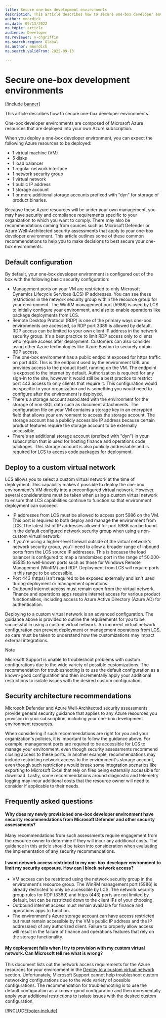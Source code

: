 ```yaml
---
title: Secure one-box development environments
description: This article describes how to secure one-box developer environments.
author: mnordick
ms.date: 09/13/2022
ms.topic: article
audience: Developer
ms.reviewer: v-chgriffin
ms.search.region: Global
ms.author: mnordick
ms.search.validFrom: 2022-09-13

---
```


# Secure one-box development environments

[!include [banner](../includes/banner.md)]

This article describes how to secure one-box developer environments.

One-box developer environments are composed of Microsoft Azure resources that are deployed into your own Azure subscription.

When you deploy a one-box developer environment, you can expect the following Azure resources to be deployed:
- 1 virtual machine (VM)
- 5 disks
- 1 load balancer
- 1 regular network interface
- 1 network security group
- 1 virtual network
- 1 public IP address
- 1 storage account
- 1 or more additional storage accounts prefixed with "dyn" for storage of product binaries.

Because these Azure resources will be under your own management, you may have security and compliance requirements specific to your organization to which you want to comply. There may also be recommendations coming from sources such as Microsoft Defender or Azure Well-Architected security assessments that apply to your one-box developer environment. This article outlines some of these common recommendations to help you to make decisions to best secure your one-box environments.

## Default configuration

By default, your one-box developer environment is configured out of the box with the following basic security configuration:

- Management ports on your VM are restricted to only Microsoft Dynamics Lifecycle Services (LCS) IP addresses. You can see these restrictions in the network security group within the resource group for your environment.
The WinRM management port (5986) is used by LCS to initially configure your environment, and also to enable operations like package deployments from LCS.
- Remote Desktop Protocol (RDP) is one of the primary ways one-box environments are accessed, so RDP port 3389 is allowed by default. RDP access can be limited to your own client IP address in the network security group. It's a best practice to limit RDP access only to clients who require access after deployment. Customers can also consider using other Azure technologies like Azure Bastion to securely obtain RDP access.
- The one-box environment has a public endpoint exposed for https traffic on port 443. This is the endpoint used by the environment URL and provides access to the product itself, running on the VM. The endpoint is exposed to the internet by default. Authorization is required for any sign-in to the site, however it would still be a best practice to restrict port 443 access to only clients that require it. This configuration would be specific to your organization and is something you would need to configure after the environment is deployed.
- There's a storage account associated with the environment for the storage of non-SQL data such as document attachments. The configuration file on your VM contains a storage key in an encrypted field that allows your environment to access the storage account. The storage account has a publicly accessible IP address because certain product features require the storage account to be externally accessible.
- There's an additional storage account (prefixed with "dyn") in your subscription that is used for hosting finance and operations code packages. This storage account is also publicly addressable and is required for LCS to access code packages for deployment.

## Deploy to a custom virtual network

LCS allows you to select a custom virtual network at the time of deployment. This capability makes it possible to deploy the one-box environment's VM directly into a preconfigured virtual network. However, several considerations must be taken when using a custom virtual network to ensure that LCS capabilities continue to function so that environment deployment can succeed.

- IP addresses from LCS must be allowed to access port 5986 on the VM. This port is required to both deploy and manage the environment from LCS. The latest list of IP addresses allowed for port 5986 can be found in the default configured network security group when using a non-custom virtual network.
- If you're using a higher-level firewall outside of the virtual network's network security group, you'll need to allow a broader range of inbound ports from the LCS source IP addresses. This is because the load balancer is configured to map a randomized port in the range of 50,000-65535 to well-known ports such as those for Windows Remote Management (WinRM) and RDP. Deployment from LCS will require ports in this range to be accessible.
- Port 443 (https) isn't required to be exposed externally and isn't used during deployment or management operations.
- Outbound internet access must remain open from the virtual network. Finance and operations apps require internet access for various product functionalities, including access to Azure Active Directory (Azure AD) for authentication.

Deploying to a custom virtual network is an advanced configuration. The guidance above is provided to outline the requirements for you to be successful in using a custom virtual network. An incorrect virtual network configuration can prevent deployment or management operations from LCS, so care must be taken to understand how the customizations may impact external integrations.

> [!NOTE]
> Microsoft Support is unable to troubleshoot problems with custom configurations due to the wide variety of possible customizations. The recommendation for troubleshooting is to use the default configuration as a known-good configuration and then incrementally apply your additional restrictions to isolate issues with the desired custom configuration.

## Security architecture recommendations

Microsoft Defender and Azure Well-Architected security assessments provide general security guidance that applies to any Azure resources you provision in your subscription, including your one-box development environment resources.

When considering if such recommendations are right for you and your organization's policies, it is important to follow the guidance above. For example, management ports are required to be accessible for LCS to manage your environment, even though security assessments recommend closing access to these ports. In another example, recommendations may include restricting network access to the environment's storage account, even though such restrictions would break some integration scenarios like exporting to Microsoft Excel that rely on files being externally accessible for download. Lastly, some recommendations around diagnostic and telemetry logging may incur additional costs that the resource owner will need to consider if applicable to their needs.

## Frequently asked questions

####  Why does my newly provisioned one-box developer environment have security recommendations from Microsoft Defender and other security assessments?

Many recommendations from such assessments require engagement from the resource owner to determine if they will incur any additional costs. The guidance in this article should be taken into consideration when evaluating the implementation of any security recommendations.

#### I want network access restricted to my one-box developer environment to limit my security exposure. How can I block network access? 

- VM access can be restricted using the network security group in the environment's resource group. The WinRM management port (5986) is already restricted to only be accessible by LCS. The network security group rules for RDP (3389) and https (443) ports are not limited by default, but can be restricted down to the client IPs of your choosing.
- Outbound internet access must remain available for finance and operations apps to function.
- The environment's Azure storage account can have access restricted but must remain accessible by the VM's public IP address and the IP address(es) of any authorized client. Failure to properly allow access will result in the failure of finance and operations features that rely on the storage functionality.

#### My deployment fails when I try to provision with my custom virtual network. Can Microsoft tell me what is wrong?

This document lists out the network access requirements for the Azure resources for your environment in the [Deploy to a custom virtual network](#deploy-to-a-custom-virtual-network) section. Unfortunately, Microsoft Support cannot help troubleshoot custom networking configurations due to the wide variety of possible configurations. The recommendation for troubleshooting is to use the default configuration as a known-good configuration and then incrementally apply your additional restrictions to isolate issues with the desired custom configuration.


[!INCLUDE[footer-include](../../../includes/footer-banner.md)]
